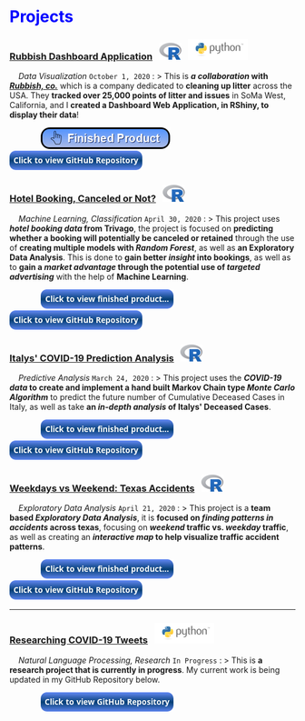 # <span style="color:blue">Projects</span>

<!--- Rubbish Dashboard project --->

### <a href="https://github.com/Alexander-Kahanek/Rubbish_Clustering" title="GitHub Repository" target="_blank">Rubbish Dashboard Application</a> &nbsp; ![image](/assets/icons/rsz_1rsz_1rsz_619px-r_logosvg.png) &nbsp; ![image](/assets/icons/rsz_python-logo.png)

&nbsp; &nbsp; _Data Visualization_ `October 1, 2020`
: > This is **_a collaboration_ with <a href="https://www.rubbish.love/" title="Rubbish Website" target="_blank">_Rubbish, co._</a>** which is a company dedicated to **cleaning up litter** across the USA. They **tracked over 25,000 points of litter and issues** in SoMa West, California, and I **created a Dashboard Web Application, in RShiny, to display their data**!

&nbsp; &nbsp; &nbsp; &nbsp; &nbsp; &nbsp; &nbsp; <a href="https://rubbishlove.shinyapps.io/dashboard/" target="_blank"><img src="button-finished-product.png" /></a> &nbsp; &nbsp; &nbsp; <a href="https://github.com/Alexander-Kahanek/SoMa_Dashboard" target="_blank"><img src="button-github.png" /></a>

<!--- trivago ML project --->

### <a href="hotel.html" title="Finished Product" target="_blank">Hotel Booking, Canceled or Not?</a> &nbsp; ![image](/assets/icons/rsz_1rsz_1rsz_619px-r_logosvg.png)

&nbsp; &nbsp; _Machine Learning, Classification_ `April 30, 2020`
: > This project uses **_hotel booking data_ from Trivago**, the project is focused on **predicting whether a booking will potentially be canceled or retained** through the use of **creating multiple models with _Random Forest_**, as well as **an Exploratory Data Analysis**. This is done to **gain better _insight_ into bookings**, as well as to **gain a _market advantage_ through the potential use of _targeted advertising_** with the help of **Machine Learning**.

&nbsp; &nbsp; &nbsp; &nbsp; &nbsp; &nbsp; &nbsp; <a href="hotel.html" target="_blank"><img src="button-output.png" /></a> &nbsp; &nbsp; &nbsp; <a href="https://github.com/Alexander-Kahanek/Trivago_Classification" target="_blank"><img src="button-github.png" /></a>

<!--- covid monte carlo project --->

### <a href="covid.html" title="Finished Product" target="_blank">Italys' COVID-19 Prediction Analysis</a> &nbsp; ![image](/assets/icons/rsz_1rsz_1rsz_619px-r_logosvg.png)

&nbsp; &nbsp; _Predictive Analysis_ `March 24, 2020`
: > This project uses the **_COVID-19 data_ to create and implement a hand built Markov Chain type _Monte Carlo Algorithm_** to predict the future number of Cumulative Deceased Cases in Italy, as well as take **an _in-depth analysis_ of Italys' Deceased Cases**.

&nbsp; &nbsp; &nbsp; &nbsp; &nbsp; &nbsp; &nbsp; <a href="covid.html" target="_blank"><img src="button-output.png" /></a> &nbsp; &nbsp; &nbsp; <a href="https://github.com/Alexander-Kahanek/COVID_Monte_Carlo" target="_blank"><img src="button-github.png" /></a>

<!--- traffic analysis project --->

### <a href="accidents.html" title="Finished Product" target="_blank">Weekdays vs Weekend: Texas Accidents</a> &nbsp; ![image](/assets/icons/rsz_1rsz_1rsz_619px-r_logosvg.png)

&nbsp; &nbsp; _Exploratory Data Analysis_ `April 21, 2020`
: > This project is a **team based _Exploratory Data Analysis_**, it is **focused on _finding patterns in accidents_ across texas**, focusing on **_weekend_ traffic vs. _weekday_ traffic**, as well as creating an **_interactive map_ to help visualize traffic accident patterns**.

&nbsp; &nbsp; &nbsp; &nbsp; &nbsp; &nbsp; &nbsp; <a href="accidents.html" target="_blank"><img src="button-output.png" /></a> &nbsp; &nbsp; &nbsp; <a href="https://github.com/Alexander-Kahanek/TX_Accidents" target="_blank"><img src="button-github.png" /></a>

<!--- world happiness project

### <a href="happiness.html" title="Finished Product" target="_blank">World Happiness Correlations</a> &nbsp; ![image](/assets/icons/rsz_python-logo.png)

&nbsp; &nbsp; _Exploratory Data Analysis_ `March 14, 2020`
: > This project is __my first data analysis__, which is __centered around the use of *Pearsons r*__, __and *r squared*__, to __find *correlations* in Happniness scores__ accross many Countries.

&nbsp; &nbsp; &nbsp; &nbsp; &nbsp; &nbsp; &nbsp; <a href="happiness.html" target="_blank"><img src="button-output.png" /></a> &nbsp; &nbsp; &nbsp; <a href="https://github.com/Alexander-Kahanek/World_Happiness" target="_blank"><img src="button-github.png" /></a>

--->

---

### <a href="https://github.com/Alexander-Kahanek/COVID_Research" title="GitHub Repository" target="_blank">Researching COVID-19 Tweets</a> &nbsp; ![image](/assets/icons/rsz_python-logo.png)

&nbsp; &nbsp; _Natural Language Processing, Research_ `In Progress`
: > This is **a research project that is currently in progress**. My current work is being updated in my GitHub Repository below.

&nbsp; &nbsp; &nbsp; &nbsp; &nbsp; &nbsp; &nbsp; <a href="https://github.com/Alexander-Kahanek/COVID_Research" target="_blank"><img src="button-github.png" /></a>
